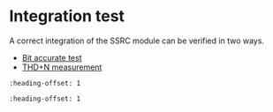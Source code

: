 # Integration test

A correct integration of the SSRC module can be verified in two ways.

-   [Bit accurate test](bit_accurate_test.md)
-   [THD+N measurement](thdn_measurement.md)


```{include} ../topics/bit_accurate_test.md
:heading-offset: 1
```

```{include} ../topics/thdn_measurement.md
:heading-offset: 1
```

